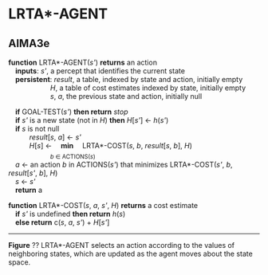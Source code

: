 # LRTA\*\-AGENT

## AIMA3e
__function__ LRTA\*\-AGENT(_s'_) __returns__ an action  
&emsp;__inputs__: _s'_, a percept that identifies the current state  
&emsp;__persistent__: _result_, a table, indexed by state and action, initially empty  
&emsp;&emsp;&emsp;&emsp;&emsp;&emsp;_H_, a table of cost estimates indexed by state, initially empty  
&emsp;&emsp;&emsp;&emsp;&emsp;&emsp;_s_, _a_, the previous state and action, initially null  

&emsp;__if__ GOAL\-TEST(_s'_) __then return__ _stop_  
&emsp;__if__ _s'_ is a new state (not in _H_) __then__ _H_\[_s'_\] &larr; _h_(_s'_)  
&emsp;__if__ _s_ is not null  
&emsp;&emsp;&emsp;_result_\[_s_, _a_\] &larr; _s'_  
&emsp;&emsp;&emsp;_H_\[_s_\] &larr; &emsp;__min__&emsp; LRTA\*\-COST(_s_, _b_, _result_\[_s_, _b_\], _H_)  
&emsp;&emsp;&emsp;&emsp;&emsp;&emsp;<sub>_b_ &Element; ACTIONS(_s_)</sub>  
&emsp;_a_ &larr; an action _b_ in ACTIONS(_s'_) that minimizes LRTA\*\-COST(_s'_, _b_, _result_\[_s'_, _b_\], _H_)  
&emsp;_s_ &larr; _s'_  
&emsp;__return__ a

__function__ LRTA\*\-COST(_s_, _a_, _s'_, _H_) __returns__ a cost estimate  
&emsp;__if__ _s'_ is undefined __then return__ _h_(_s_)  
&emsp;__else return__ c(_s_, _a_, _s'_) + _H_\[_s'_\]  

---
__Figure__ ?? LRTA\*\-AGENT selects an action according to the values of neighboring states, which are updated as the agent moves about the state space.
